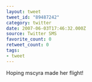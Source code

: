 ```yaml
---
layout: tweet
tweet_id: "89487242"
category: twitter
date: 2007-06-03T17:46:32.000Z
source: Twitter SMS
favorite_count: 0
retweet_count: 0
tags:
- tweet
---
```


Hoping mscyra made her flight!
